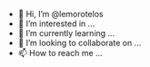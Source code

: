 - 👋 Hi, I’m @lemorotelos
- 👀 I’m interested in ...
- 🌱 I’m currently learning ...
- 💞️ I’m looking to collaborate on ...
- 📫 How to reach me ...

<!---
lemorotelos/lemorotelos is a ✨ special ✨ repository because its `README.md` (this file) appears on your GitHub profile.
You can click the Preview link to take a look at your changes.
--->
